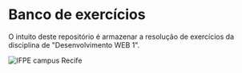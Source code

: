# Banco de exercícios
O intuito deste repositório é armazenar a resolução de exercícios da disciplina de "Desenvolvimento WEB 1".

![IFPE *campus* Recife](https://encrypted-tbn0.gstatic.com/images?q=tbn:ANd9GcSFKzY-9nTpTWWK21t5JT7_x8MhWK1XGP-rJP06T6k2&s)
